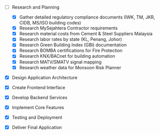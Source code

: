 - [ ] Research and Planning
  - [x] Gather detailed regulatory compliance documents (IWK, TM, JKR, CIDB, MS/ISO building codes)
  - [x] Research MySejahtera Contractor requirements
  - [x] Research material costs from Cement & Steel Suppliers Malaysia
  - [x] Research labor rates by state (KL, Penang, Johor)
  - [x] Research Green Building Index (GBI) documentation
  - [x] Research BOMBA certifications for Fire Protection
  - [x] Research KNX/BACnet for building automation
  - [x] Research MATV/SMATV signal mapping
  - [x] Research weather data for Monsoon Risk Planner
- [x] Design Application Architecture
- [x] Create Frontend Interface
- [x] Develop Backend Services
- [x] Implement Core Features
- [x] Testing and Deployment
- [x] Deliver Final Application


